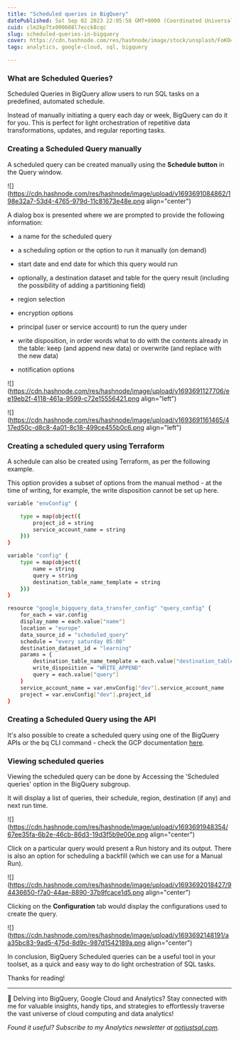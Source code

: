 ```yaml
---
title: "Scheduled queries in BigQuery"
datePublished: Sat Sep 02 2023 22:05:58 GMT+0000 (Coordinated Universal Time)
cuid: clm2kp7tx000608l7ecck8cqc
slug: scheduled-queries-in-bigquery
cover: https://cdn.hashnode.com/res/hashnode/image/stock/unsplash/FoKO4DpXamQ/upload/7d2a2f789ad8906f89fed80dfbbeeb3b.jpeg
tags: analytics, google-cloud, sql, bigquery

---
```


### What are Scheduled Queries?

Scheduled Queries in BigQuery allow users to run SQL tasks on a predefined, automated schedule.

Instead of manually initiating a query each day or week, BigQuery can do it for you. This is perfect for light orchestration of repetitive data transformations, updates, and regular reporting tasks.

### Creating a Scheduled Query manually

A scheduled query can be created manually using the **Schedule button** in the Query window.

![](https://cdn.hashnode.com/res/hashnode/image/upload/v1693691084862/198e32a7-53d4-4765-979d-11c81673e48e.png align="center")

A dialog box is presented where we are prompted to provide the following information:

* a name for the scheduled query
    
* a scheduling option or the option to run it manually (on demand)
    
* start date and end date for which this query would run
    
* optionally, a destination dataset and table for the query result (including the possibility of adding a partitioning field)
    
* region selection
    
* encryption options
    
* principal (user or service account) to run the query under
    
* write disposition, in order words what to do with the contents already in the table: keep (and append new data) or overwrite (and replace with the new data)
    
* notification options
    

![](https://cdn.hashnode.com/res/hashnode/image/upload/v1693691127706/ee19eb2f-4118-461a-9599-c72e15556421.png align="left")

![](https://cdn.hashnode.com/res/hashnode/image/upload/v1693691161465/417ed50c-d8c8-4a01-8c18-499ce455b0c6.png align="left")

### Creating a scheduled query using Terraform

A schedule can also be created using Terraform, as per the following example.

This option provides a subset of options from the manual method - at the time of writing, for example, the write disposition cannot be set up here.

```bash
variable "envConfig" {

    type = map(object({
        project_id = string
        service_account_name = string
    }))
}

variable "config" {
    type = map(object({
        name = string
        query = string
        destination_table_name_template = string
    }))
}
```

```bash
resource "google_bigquery_data_transfer_config" "query_config" {
    for_each = var.config
    display_name = each.value["name"]
    location = "europe"
    data_source_id = "scheduled_query"
    schedule = "every saturday 05:00"
    destination_dataset_id = "learning"
    params = {
        destination_table_name_template = each.value["destination_table_name_template"]
        write_disposition = "WRITE_APPEND"
        query = each.value["query"]
    }
    service_account_name = var.envConfig["dev"].service_account_name
    project = var.envConfig["dev"].project_id
}
```

### Creating a Scheduled Query using the API

It's also possible to create a scheduled query using one of the BigQuery APIs or the bq CLI command - check the GCP documentation [here](https://cloud.google.com/bigquery/docs/scheduling-queries#python).

### Viewing scheduled queries

Viewing the scheduled query can be done by Accessing the 'Scheduled queries' option in the BigQuery subgroup.

It will display a list of queries, their schedule, region, destination (if any) and next run time.

![](https://cdn.hashnode.com/res/hashnode/image/upload/v1693691948354/67ee35fa-6b2e-46cb-86d3-19d3f5b9e00e.png align="center")

Click on a particular query would present a Run history and its output. There is also an option for scheduling a backfill (which we can use for a Manual Run).

![](https://cdn.hashnode.com/res/hashnode/image/upload/v1693692018427/94436650-f7a0-44ae-8890-37b9fcace1d5.png align="center")

Clicking on the **Configuration** tab would display the configurations used to create the query.

![](https://cdn.hashnode.com/res/hashnode/image/upload/v1693692148191/aa35bc83-9ad5-475d-8d9c-987d1542189a.png align="center")

In conclusion, BigQuery Scheduled queries can be a useful tool in your toolset, as a quick and easy way to do light orchestration of SQL tasks.

Thanks for reading!

---

🚀 Delving into BigQuery, Google Cloud and Analytics? Stay connected with me for valuable insights, handy tips, and strategies to effortlessly traverse the vast universe of cloud computing and data analytics!

*Found it useful? Subscribe to my Analytics newsletter at* [*notjustsql.com*](https://www.notjustsql.com)*.*
